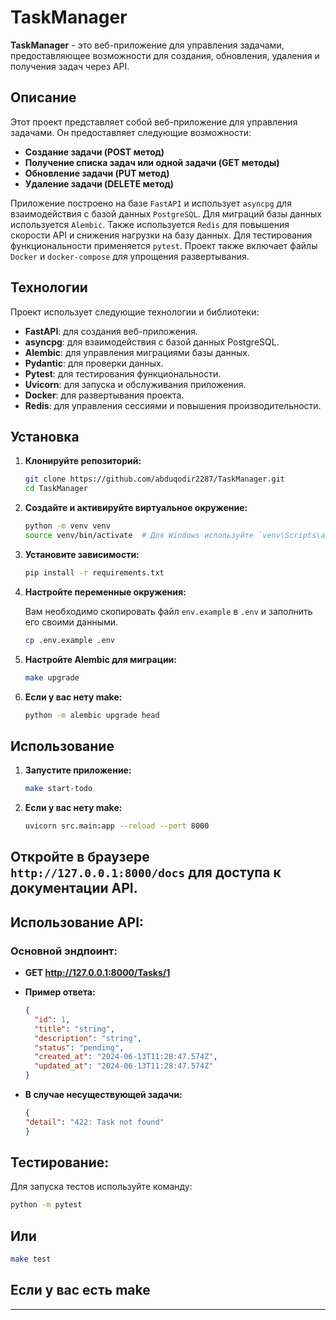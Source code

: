 # TaskManager

**TaskManager** - это веб-приложение для управления задачами, предоставляющее возможности для создания, обновления, удаления и получения задач через API.

## Описание

Этот проект представляет собой веб-приложение для управления задачами. Он предоставляет следующие возможности:
- **Создание задачи (POST метод)**
- **Получение списка задач или одной задачи (GET методы)**
- **Обновление задачи (PUT метод)**
- **Удаление задачи (DELETE метод)**

Приложение построено на базе `FastAPI` и использует `asyncpg` для взаимодействия с базой данных `PostgreSQL`. Для миграций базы данных используется `Alembic`. Также используется `Redis` для повышения скорости API и снижения нагрузки на базу данных. Для тестирования функциональности применяется `pytest`. Проект также включает файлы `Docker` и `docker-compose` для упрощения развертывания.

## Технологии

Проект использует следующие технологии и библиотеки:
- **FastAPI**: для создания веб-приложения.
- **asyncpg**: для взаимодействия с базой данных PostgreSQL.
- **Alembic**: для управления миграциями базы данных.
- **Pydantic**: для проверки данных.
- **Pytest**: для тестирования функциональности.
- **Uvicorn**: для запуска и обслуживания приложения.
- **Docker**: для развертывания проекта.
- **Redis**: для управления сессиями и повышения производительности.

## Установка

1. **Клонируйте репозиторий:**

    ```sh
    git clone https://github.com/abduqodir2287/TaskManager.git
    cd TaskManager
    ```

2. **Создайте и активируйте виртуальное окружение:**

    ```sh
    python -m venv venv
    source venv/bin/activate  # Для Windows используйте `venv\Scripts\activate`
    ```

3. **Установите зависимости:**

    ```sh
    pip install -r requirements.txt
    ```

4. **Настройте переменные окружения:**

   Вам необходимо скопировать файл `env.example` в `.env` и заполнить его своими данными.

   ```sh
   cp .env.example .env

5. **Настройте Alembic для миграции:**

    ```sh
   make upgrade
   
6. **Если у вас нету make:**
    ```sh
   python -m alembic upgrade head
    
   
## Использование

1. **Запустите приложение:**

   ```bash
   make start-todo
    ```
2. **Если у вас нету make:**
    ```bash
    uvicorn src.main:app --reload --port 8000
    ```

## Откройте в браузере `http://127.0.0.1:8000/docs` для доступа к документации API.

## Использование API:

### Основной эндпоинт:
- **GET http://127.0.0.1:8000/Tasks/1**
- **Пример ответа:**
    ```json
    {
      "id": 1,
      "title": "string",
      "description": "string",
      "status": "pending",
      "created_at": "2024-06-13T11:28:47.574Z",
      "updated_at": "2024-06-13T11:28:47.574Z"
    }
    ```

- **В случае несуществующей задачи:**
    ```json
    {
    "detail": "422: Task not found"
    }
    ```

## Тестирование:

Для запуска тестов используйте команду:
```bash
python -m pytest 
```
## Или

```bash
make test 
```
## Если у вас есть make
__________________________________________________________________